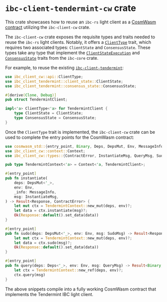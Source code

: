 # `ibc-client-tendermint-cw` crate

This crate showcases how to reuse an `ibc-rs` light client as a
[CosmWasm contract](https://github.com/cosmos/ibc/blob/main/spec/client/ics-008-wasm-client/README.md)
utilizing the `ibc-client-cw` crate.

The `ibc-client-cw` crate exposes the requisite types and traits needed to reuse
the `ibc-rs` light clients. Notably, it offers a
[`ClientType`](https://docs.rs/ibc-client-cw/latest/ibc_client_cw/api/trait.ClientType.html)
trait, which requires two associated types: `ClientState` and `ConsensusState`.
These types take any type that implement the
[`ClientStateExecution`](https://docs.rs/ibc-core/latest/ibc_core/client/context/client_state/trait.ClientStateExecution.html)
and
[`ConsensusState`](https://docs.rs/ibc-core/latest/ibc_core/client/context/consensus_state/trait.ConsensusState.html)
traits from the `ibc-core` crate.

For example, to reuse the existing
[`ibc-client-tendermint`](https://docs.rs/ibc-client-tendermint/latest/ibc_client_tendermint/):

```rs
use ibc_client_cw::api::ClientType;
use ibc_client_tendermint::client_state::ClientState;
use ibc_client_tendermint::consensus_state::ConsensusState;

#[derive(Clone, Debug)]
pub struct TendermintClient;

impl<'a> ClientType<'a> for TendermintClient {
    type ClientState = ClientState;
    type ConsensusState = ConsensusState;
}
```

Once the `ClientType` trait is implemented, the `ibc-client-cw` crate can be
used to complete the entry points for the CosmWasm contract:

```rs
use cosmwasm_std::{entry_point, Binary, Deps, DepsMut, Env, MessageInfo, Response};
use ibc_client_cw::context::Context;
use ibc_client_cw::types::{ContractError, InstantiateMsg, QueryMsg, SudoMsg};

pub type TendermintContext<'a> = Context<'a, TendermintClient>;

#[entry_point]
pub fn instantiate(
    deps: DepsMut<'_>,
    env: Env,
    _info: MessageInfo,
    msg: InstantiateMsg,
) -> Result<Response, ContractError> {
    let mut ctx = TendermintContext::new_mut(deps, env)?;
    let data = ctx.instantiate(msg)?;
    Ok(Response::default().set_data(data))
}

#[entry_point]
pub fn sudo(deps: DepsMut<'_>, env: Env, msg: SudoMsg) -> Result<Response, ContractError> {
    let mut ctx = TendermintContext::new_mut(deps, env)?;
    let data = ctx.sudo(msg)?;
    Ok(Response::default().set_data(data))
}

#[entry_point]
pub fn query(deps: Deps<'_>, env: Env, msg: QueryMsg) -> Result<Binary, ContractError> {
    let ctx = TendermintContext::new_ref(deps, env)?;
    ctx.query(msg)
}
```

The above snippets compile into a fully working CosmWasm contract that implements the
Tendermint IBC light client.
